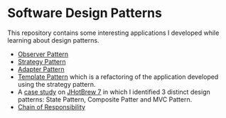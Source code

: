 # Software Design Patterns
This repository contains some interesting applications I developed while learning about design patterns.

* [Observer Pattern](https://github.com/lanyshi/software-design-patterns/tree/main/src/main/observer)
* [Strategy Pattern](https://github.com/lanyshi/software-design-patterns/tree/main/src/main/strategy)
* [Adapter Pattern](https://github.com/lanyshi/software-design-patterns/tree/main/src/main/adapter)
* [Template Pattern](https://github.com/lanyshi/software-design-patterns/tree/main/src/main/template) which is a refactoring of the application developed using the strategy pattern.
* A [case study](https://github.com/lanyshi/software-design-patterns/tree/main/src/main/jhotbrew7) on [JHotBrew 7](http://www.randelshofer.ch/oop/jhotdraw/) in which I identified 3 distinct design patterns: State Pattern, Composite Patter and MVC Pattern.
* [Chain of Responsibility](https://github.com/lanyshi/software-design-patterns/tree/main/src/main/chainofresponsibility)